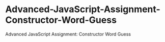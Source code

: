 # Advanced-JavaScript-Assignment-Constructor-Word-Guess
Advanced JavaScript Assignment: Constructor Word Guess
